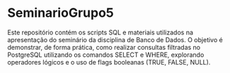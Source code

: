 # SeminarioGrupo5
Este repositório contém os scripts SQL e materiais utilizados na apresentação do seminário da disciplina de Banco de Dados. O objetivo é demonstrar, de forma prática, como realizar consultas filtradas no PostgreSQL utilizando os comandos SELECT e WHERE, explorando operadores lógicos e o uso de flags booleanas (TRUE, FALSE, NULL).
